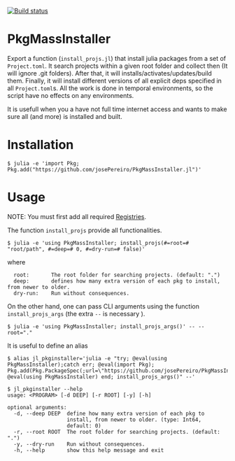[![Build status](https://github.com/josePereiro/PkgMassInstaller.jl/workflows/CI/badge.svg)](https://github.com/josePereiro/PkgMassInstaller.jl/actions)

# PkgMassInstaller
Export a function (`install_projs.jl`) that install julia packages from a set of `Project.toml`. 
It search projects within a given root folder and collect then (It will ignore .git folders). 
After that, it will installs/activates/updates/build them. 
Finally, it will install different versions of all explicit deps specified in all `Project.toml`s.
All the work is done in temporal environments, so the script have no effects on any environments.

It is usefull when you a have not full time internet access and wants to make sure all (and more) is installed and built.

# Installation
```console
$ julia -e 'import Pkg; Pkg.add("https://github.com/josePereiro/PkgMassInstaller.jl")'
```

# Usage

NOTE: You must first add all required [Registries](https://julialang.github.io/Pkg.jl/v1.1/registries/#Adding-registries-1).

The function `install_projs` provide all functionalities.

```console
$ julia -e 'using PkgMassInstaller; install_projs(#=root=# "root/path", #=deep=# 0, #=dry-run=# false)'
```

where
```console
  root:       The root folder for searching projects. (default: ".")
  deep:       defines how many extra version of each pkg to install, from newer to older. 
  dry-run:    Run without consequences.
```

On the other hand, one can pass CLI arguments using the function `install_projs_args` (the extra `--` is necessary ).

```console
$ julia -e 'using PkgMassInstaller; install_projs_args()' -- --root="."
```

It is useful to define an alias

```console
$ alias jl_pkginstaller='julia -e "try; @eval(using PkgMassInstaller);catch err; @eval(import Pkg); Pkg.add(Pkg.PackageSpec(;url=\"https://github.com/josePereiro/PkgMassInstaller.jl\")); @eval(using PkgMassInstaller) end; install_projs_args()" --'
```

```console
$ jl_pkginstaller --help
usage: <PROGRAM> [-d DEEP] [-r ROOT] [-y] [-h]

optional arguments:
  -d, --deep DEEP  define how many extra version of each pkg to
                   install, from newer to older. (type: Int64,
                   default: 0)
  -r, --root ROOT  The root folder for searching projects. (default: ".")
  -y, --dry-run    Run without consequences.
  -h, --help       show this help message and exit
```


